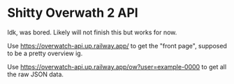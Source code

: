 # Shitty Overwath 2 API
Idk, was bored. Likely will not finish this but works for now.

Use https://overwatch-api.up.railway.app/ to get the "front page", supposed to be a pretty overview ig.

Use https://overwatch-api.up.railway.app/ow?user=example-0000 to get all the raw JSON data.
